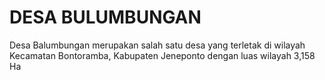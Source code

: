 # DESA BULUMBUNGAN

Desa Balumbungan merupakan salah satu desa yang terletak di wilayah Kecamatan Bontoramba, Kabupaten Jeneponto dengan luas wilayah 3,158 Ha

